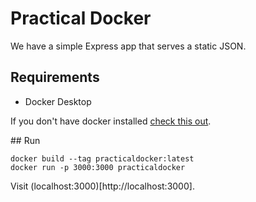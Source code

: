 # Practical Docker

We have a simple Express app that serves a static JSON.

## Requirements

- Docker Desktop

If you don't have docker installed [check this out](https://docs.docker.com/docker-for-mac/install/).

## Run

```
docker build --tag practicaldocker:latest
docker run -p 3000:3000 practicaldocker
```

Visit (localhost:3000)[http://localhost:3000].
